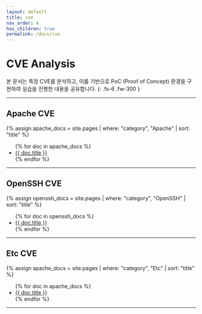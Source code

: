```yaml
---
layout: default
title: cve
nav_order: 4
has_children: true
permalink: /docs/cve
---
```


# CVE Analysis
본 문서는 특정 CVE를 분석하고, 이를 기반으로 PoC (Proof of Concept) 환경을 구현하여 실습을 진행한 내용을 공유합니다.
{: .fs-6 .fw-300 }

---

## Apache CVE
{% assign apache_docs = site.pages | where: "category", "Apache" | sort: "title" %}
<ul>
  {% for doc in apache_docs %}
    <li><a href="{{ doc.url }}">{{ doc.title }}</a></li>
  {% endfor %}
</ul>

---

## OpenSSH CVE
{% assign openssh_docs = site.pages | where: "category", "OpenSSH" | sort: "title" %}
<ul>
  {% for doc in openssh_docs %}
    <li><a href="{{ doc.url }}">{{ doc.title }}</a></li>
  {% endfor %}
</ul>

---

## Etc CVE
{% assign apache_docs = site.pages | where: "category", "Etc" | sort: "title" %}
<ul>
  {% for doc in apache_docs %}
    <li><a href="{{ doc.url }}">{{ doc.title }}</a></li>
  {% endfor %}
</ul>

---
